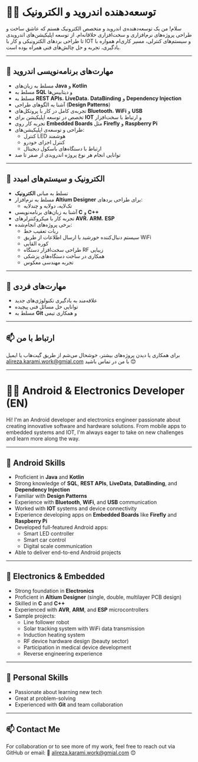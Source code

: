 # 👨‍💻 توسعه‌دهنده اندروید و الکترونیک

سلام! من یک توسعه‌دهنده‌ی اندروید و متخصص الکترونیک هستم که عاشق ساخت و طراحی پروژه‌های نرم‌افزاری و سخت‌افزاری خلاقانه‌ام. از توسعه اپلیکیشن‌های اندرویدی تا طراحی بردهای الکترونیکی و کار با IOT و سیستم‌های کنترلی، مسیر کاری‌ام همواره با یادگیری، تجربه و حل چالش‌های فنی همراه بوده است.

---

## 📱 مهارت‌های برنامه‌نویسی اندروید

- مسلط به زبان‌های **Java** و **Kotlin**
- مسلط به **SQL** و دیتابیس‌ها
- مسلط به **REST APIs**، **LiveData**، **DataBinding** و **Dependency Injection**
- آشنا به الگوهای طراحی (**Design Patterns**)
- تجربه‌ی کامل در کار با پروتکل‌های **Bluetooth**، **WiFi** و **USB**
- تخصص در توسعه اپلیکیشن برای **IOT** و ارتباط با سخت‌افزار
- تجربه کار روی **Embedded Boards** مثل **Firefly** و **Raspberry Pi**
- طراحی و توسعه‌ی اپلیکیشن‌های:
  - کنترل LED هوشمند
  - کنترل اجزای خودرو
  - ارتباط با دستگاه‌های باسکول دیجیتال
- توانایی انجام هر نوع پروژه اندرویدی از صفر تا صد

---

## 🔧 الکترونیک و سیستم‌های امبدد

- تسلط به مبانی **الکترونیک**
- مسلط به نرم‌افزار **Altium Designer** برای طراحی بردهای:
  - تک‌لایه، دولایه و چندلایه
- آشنا به زبان‌های برنامه‌نویسی **C** و **C++**
- تجربه کار با میکروکنترلرهای **AVR**، **ARM**، **ESP**
- برخی پروژه‌های انجام‌شده:
  - ربات تعقیب خط
  - سیستم دنبال‌کننده خورشید با ارسال اطلاعات از طریق WiFi
  - کوره القایی
  - طراحی سخت‌افزار دستگاه RF زیبایی
  - همکاری در ساخت دستگاه‌های پزشکی
  - تجربه مهندسی معکوس

---

## 🧠 مهارت‌های فردی

- علاقه‌مند به یادگیری تکنولوژی‌های جدید
- توانایی حل مسائل فنی پیچیده
- مسلط به **Git** و همکاری تیمی

-----

## 📫 ارتباط با من

برای همکاری یا دیدن پروژه‌های بیشتر، خوشحال می‌شم از طریق گیت‌هاب یا ایمیل <alireza.karami.work@gmial.com> با من در تماس باشید 😊

---

# 👨‍💻 Android & Electronics Developer (EN)

Hi! I'm an Android developer and electronics engineer passionate about creating innovative software and hardware solutions. From mobile apps to embedded systems and IOT, I'm always eager to take on new challenges and learn more along the way.

---

## 📱 Android Skills

- Proficient in **Java** and **Kotlin**
- Strong knowledge of **SQL**, **REST APIs**, **LiveData**, **DataBinding**, and **Dependency Injection**
- Familiar with **Design Patterns**
- Experience with **Bluetooth**, **WiFi**, and **USB** communication
- Worked with **IOT** systems and device connectivity
- Experience developing apps on **Embedded Boards** like **Firefly** and **Raspberry Pi**
- Developed full-featured Android apps:
  - Smart LED controller
  - Smart car control
  - Digital scale communication
- Able to deliver end-to-end Android projects

---

## 🔧 Electronics & Embedded

- Strong foundation in **Electronics**
- Proficient in **Altium Designer** (single, double, multilayer PCB design)
- Skilled in **C** and **C++**
- Experienced with **AVR**, **ARM**, and **ESP** microcontrollers
- Sample projects:
  - Line follower robot
  - Solar tracking system with WiFi data transmission
  - Induction heating system
  - RF device hardware design (beauty sector)
  - Participation in medical device development
  - Reverse engineering experience

---

## 🧠 Personal Skills

- Passionate about learning new tech
- Great at problem-solving
- Experienced with **Git** and team collaboration

---
## 📫 Contact Me

For collaboration or to see more of my work, feel free to reach out via GitHub or email:
📧 alireza.karami.work@gmial.com 😊

